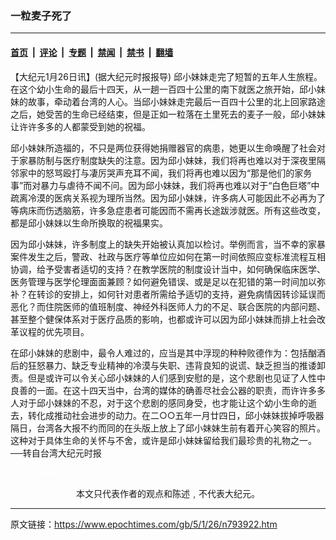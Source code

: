 ### 一粒麦子死了

---

#### [首页](../../../..?n793922) &nbsp;|&nbsp; [评论](../../../../../epoch-comment?n793922) &nbsp;|&nbsp; [专题](../../../../../epoch-special?n793922) &nbsp;|&nbsp; [禁闻](../../../../../epoch-news?n793922) &nbsp;|&nbsp; [禁书](../../../../../books?n793922) &nbsp;|&nbsp; [翻墙](https://github.com/gfw-breaker/nogfw/blob/master/README.md?n793922)


<div class="post_content" id="artbody" itemprop="articleBody">
 <!-- article content begin -->
 <p>
  【大纪元1月26日讯】(据大纪元时报报导) 邱小妹妹走完了短暂的五年人生旅程。在这个幼小生命的最后十四天，从一趟一百四十公里的南下就医之旅开始，邱小妹妹的故事，牵动着台湾的人心。当邱小妹妹走完最后一百四十公里的北上回家路途之后，她受苦的生命已经结束，但是正如一粒落在土里死去的麦子一般，邱小妹妹让许许多多的人都蒙受到她的祝福。
 </p>
 <p>
  邱小妹妹所造福的，不只是两位获得她捐赠器官的病患，她更以生命唤醒了社会对于家暴防制与医疗制度缺失的注意。因为邱小妹妹，我们将再也难以对于深夜里隔邻家中的怒骂殴打与凄厉哭声充耳不闻，我们将再也难以因为“那是他们的家务事”而对暴力与虐待不闻不问。因为邱小妹妹，我们将再也难以对于“白色巨塔”中疏离冷漠的医病关系视为理所当然。因为邱小妹妹，许多病人可能因此不必再为了等病床而伤透脑筋，许多急症患者可能因而不需再长途跋涉就医。所有这些改变，都是邱小妹妹以生命所换取的祝福果实。
 </p>
 <p>
  因为邱小妹妹，许多制度上的缺失开始被认真加以检讨。举例而言，当不幸的家暴案件发生之后，警政、社政与医疗等单位应如何在第一时间依照应变标准流程互相协调，给予受害者适切的支持？在教学医院的制度设计当中，如何确保临床医学、医务管理与医学伦理面面兼顾？如何避免错误、或是足以在犯错的第一时间加以弥补？在转诊的安排上，如何针对患者所需给予适切的支持，避免病情因转诊延误而恶化？而住院医师的值班制度、神经外科医师人力的不足、联合医院的内部问题、甚至整个健保体系对于医疗品质的影响，也都或许可以因为邱小妹妹而排上社会改革议程的优先项目。
 </p>
 <p>
  在邱小妹妹的悲剧中，最令人难过的，应当是其中浮现的种种败德作为：包括酗酒后的狂怒暴力、缺乏专业精神的冷漠与失职、违背良知的说谎、缺乏担当的推诿卸责。但是或许可以令关心邱小妹妹的人们感到安慰的是，这个悲剧也见证了人性中良善的一面。在这十四天当中，台湾的媒体的确善尽社会公器的职责，而许许多多人对于邱小妹妹的不忍，对于这个悲剧的感同身受，也才能让这个幼小生命的逝去，转化成推动社会进步的动力。在二○○五年一月廿四日，邱小妹妹拔掉呼吸器隔日，台湾各大报不约而同的在头版上放上了邱小妹妹生前有着开心笑容的照片。这种对于具体生命的关怀与不舍，或许是邱小妹妹留给我们最珍贵的礼物之一。──转自台湾大纪元时报
 </p>
 <p>
  <font color="#ffffff">
   (http://www.dajiyuan.com)
  </font>
  <br/>
  <center>
   <font class="GY16">
    本文只代表作者的观点和陈述﹐不代表大纪元。
   </font>
  </center>
 </p>
 <!-- article content end -->
 <div id="below_article_ad">
 </div>
</div>


---

原文链接：https://www.epochtimes.com/gb/5/1/26/n793922.htm